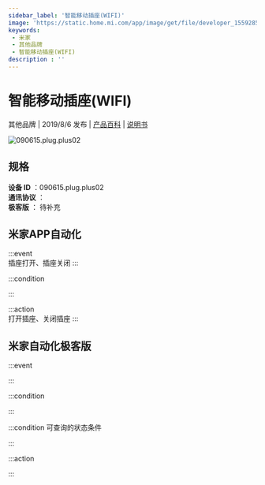 ```yaml
---
sidebar_label: '智能移动插座(WIFI)'
image: 'https://static.home.mi.com/app/image/get/file/developer_15592858486e4tst86.png'
keywords: 
 - 米家
 - 其他品牌
 - 智能移动插座(WIFI)
description : ''
---
```

# 智能移动插座(WIFI)

其他品牌 | 2019/8/6 发布 | [产品百科](https://home.mi.com/webapp/content/baike/product/index.html?model=090615.plug.plus02/) | [说明书](https://home.mi.com/views/introduction.html?model=090615.plug.plus02&region=cn)

![090615.plug.plus02](https://static.home.mi.com/app/image/get/file/developer_15592858486e4tst86.png)

## 规格  
> 
**设备 ID** ：090615.plug.plus02  
**通讯协议** ：  
**极客版**  ： 待补充 


## 米家APP自动化  

:::event  
插座打开、插座关闭
:::

:::condition  

:::

:::action   
打开插座、关闭插座
:::

## 米家自动化极客版  

:::event  

:::

:::condition  

:::

:::condition 可查询的状态条件  

:::

:::action  

:::

        

